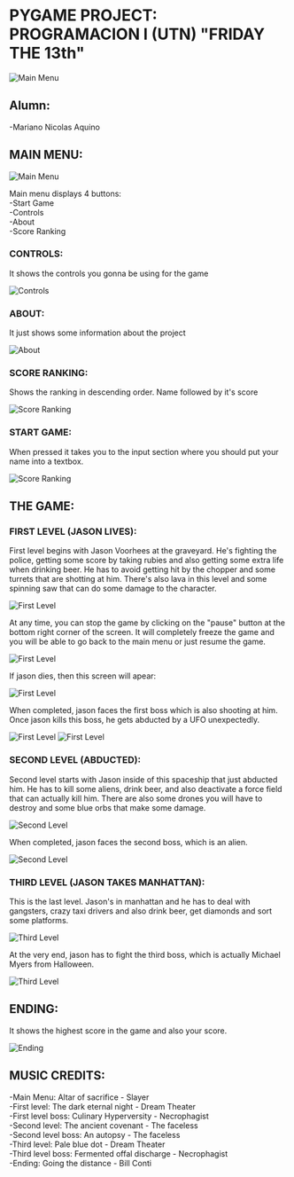 # PYGAME PROJECT: PROGRAMACION I (UTN) "FRIDAY THE 13th"
![Main Menu](./img/1.png)

## Alumn:
-Mariano Nicolas Aquino

## MAIN MENU:
![Main Menu](./img/1.png)

Main menu displays 4 buttons:  
-Start Game  
-Controls  
-About  
-Score Ranking  

### CONTROLS:
 It shows the controls you gonna be using for the game

 ![Controls](./img/2.png)

### ABOUT:
 It just shows some information about the project

 ![About](./img/3.png)

### SCORE RANKING:
Shows the ranking in descending order. Name followed by it's score

![Score Ranking](./img/4.png)

### START GAME:
When pressed it takes you to the input section where you should put your name into a textbox.

![Score Ranking](./img/5.png)

## THE GAME:

### FIRST LEVEL (JASON LIVES):
First level begins with Jason Voorhees at the graveyard. He's fighting the police, getting some score by
taking rubies and also getting some extra life when drinking beer.
He has to avoid getting hit by the chopper and some turrets that are shotting at him. There's also lava in this level
and some spinning saw that can do some damage to the character.

![First Level](./img/6.png)

At any time, you can stop the game by clicking on the "pause" button at the bottom right corner of the screen. It will completely
freeze the game and you will be able to go back to the main menu or just resume the game.

![First Level](./img/7.png)

If jason dies, then this screen will apear:

![First Level](./img/8.png)

When completed, jason faces the first boss which is also shooting at him. Once jason kills this boss, he gets abducted
by a UFO unexpectedly.

![First Level](./img/9.png)
![First Level](./img/10.png)

### SECOND LEVEL (ABDUCTED):
Second level starts with Jason inside of this spaceship that just abducted him. He has to kill some aliens, drink beer,
and also deactivate a force field that can actually kill him. There are also some drones you will have to destroy and some blue
orbs that make some damage.

![Second Level](./img/11.png)

When completed, jason faces the second boss, which is an alien.

![Second Level](./img/12.png)

### THIRD LEVEL (JASON TAKES MANHATTAN):
This is the last level. Jason's in manhattan and he has to deal with gangsters, crazy taxi drivers and also drink beer, get diamonds
and sort some platforms. 

![Third Level](./img/13.png)

At the very end, jason has to fight the third boss, which is actually Michael Myers from Halloween.

![Third Level](./img/14.png)

## ENDING:
It shows the highest score in the game and also your score.

![Ending](./img/15.png)

## MUSIC CREDITS:
-Main Menu: Altar of sacrifice - Slayer  
-First level: The dark eternal night - Dream Theater  
-First level boss: Culinary Hyperversity - Necrophagist  
-Second level: The ancient covenant - The faceless  
-Second level boss: An autopsy - The faceless  
-Third level: Pale blue dot - Dream Theater  
-Third level boss: Fermented offal discharge - Necrophagist  
-Ending: Going the distance - Bill Conti  